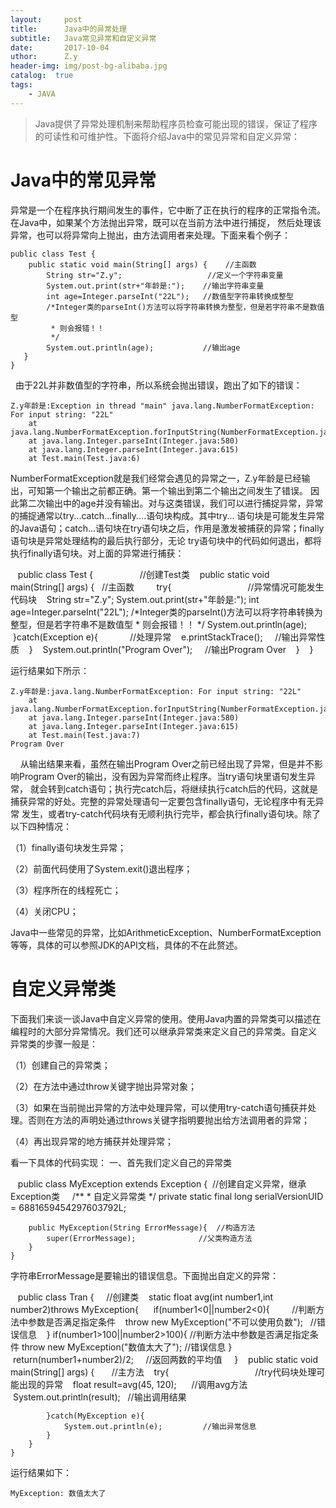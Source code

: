 ```yaml
--- 
layout:     post 
title:      Java中的异常处理 
subtitle:   Java常见异常和自定义异常 
date:       2017-10-04 
uthor:      Z.y 
header-img: img/post-bg-alibaba.jpg
catalog:  true
tags: 
    - JAVA
---
```




>Java提供了异常处理机制来帮助程序员检查可能出现的错误，保证了程序的可读性和可维护性。下面将介绍Java中的常见异常和自定义异常：


# Java中的常见异常
异常是一个在程序执行期间发生的事件，它中断了正在执行的程序的正常指令流。在Java中，如果某个方法抛出异常，既可以在当前方法中进行捕捉，
然后处理该异常，也可以将异常向上抛出，由方法调用者来处理。下面来看个例子：

    public class Test {
	    public static void main(String[] args) {    //主函数
		    String str="Z.y";                   //定义一个字符串变量
		    System.out.print(str+"年龄是:");    //输出字符串变量
		    int age=Integer.parseInt("22L");   //数值型字符串转换成整型
		    /*Integer类的parseInt()方法可以将字符串转换为整型，但是若字符串不是数值型
		     * 则会报错！！
		     */
		    System.out.println(age);           //输出age
	   }
    }
   
由于22L并非数值型的字符串，所以系统会抛出错误，跑出了如下的错误：

    Z.y年龄是:Exception in thread "main" java.lang.NumberFormatException: For input string: "22L"
	    at java.lang.NumberFormatException.forInputString(NumberFormatException.java:65)
	    at java.lang.Integer.parseInt(Integer.java:580)
	    at java.lang.Integer.parseInt(Integer.java:615)
	    at Test.main(Test.java:6)

NumberFormatException就是我们经常会遇见的异常之一，Z.y年龄是已经输出，可知第一个输出之前都正确。第一个输出到第二个输出之间发生了错误。
因此第二次输出中的age并没有输出。对与这类错误，我们可以进行捕捉异常，异常的捕捉通常以try...catch...finally....语句块构成。其中try...
语句块是可能发生异常的Java语句；catch...语句块在try语句块之后，作用是激发被捕获的异常；finally语句块是异常处理结构的最后执行部分，无论
try语句块中的代码如何退出，都将执行finally语句块。对上面的异常进行捕获：

    public class Test {                   //创建Test类
	    public static void main(String[] args) {    //主函数      
		    try{                                //异常情况可能发生代码块
			    String str="Z.y";
			    System.out.print(str+"年龄是:");
			    int age=Integer.parseInt("22L");
			    /*Integer类的parseInt()方法可以将字符串转换为整型，但是若字符串不是数值型
			     * 则会报错！！
			     */
			    System.out.println(age);
		    }catch(Exception e){             //处理异常
			    e.printStackTrace();     //输出异常性质
		    }
		    System.out.println("Program Over");     //输出Program Over
	    }
    }

运行结果如下所示：

    Z.y年龄是:java.lang.NumberFormatException: For input string: "22L"
	    at java.lang.NumberFormatException.forInputString(NumberFormatException.java:65)
	    at java.lang.Integer.parseInt(Integer.java:580)
	    at java.lang.Integer.parseInt(Integer.java:615)
	    at Test.main(Test.java:7)
    Program Over
    
从输出结果来看，虽然在输出Program Over之前已经出现了异常，但是并不影响Program Over的输出，没有因为异常而终止程序。当try语句块里语句发生异常，
就会转到catch语句；执行完catch后，将继续执行catch后的代码，这就是捕获异常的好处。完整的异常处理语句一定要包含finally语句，无论程序中有无异常
发生，或者try-catch代码块有无顺利执行完毕，都会执行finally语句块。除了以下四种情况：  

（1）finally语句块发生异常；   

（2）前面代码使用了System.exit()退出程序；  

（3）程序所在的线程死亡；  

（4）关闭CPU；  

Java中一些常见的异常，比如ArithmeticException、NumberFormatException等等，具体的可以参照JDK的API文档，具体的不在此赘述。

# 自定义异常类
下面我们来谈一谈Java中自定义异常的使用。使用Java内置的异常类可以描述在编程时的大部分异常情况。我们还可以继承异常类来定义自己的异常类。自定义
异常类的步骤一般是：  

（1）创建自己的异常类；  

（2）在方法中通过throw关键字抛出异常对象；  

（3）如果在当前抛出异常的方法中处理异常，可以使用try-catch语句捕获并处理。否则在方法的声明处通过throws关键字指明要抛出给方法调用者的异常；  

（4）再出现异常的地方捕获并处理异常；  

看一下具体的代码实现：
一、首先我们定义自己的异常类

    public class MyException extends Exception {  //创建自定义异常，继承Exception类
	     /**
	     * 自定义异常类
	     */
	    private static final long serialVersionUID = 6881659454297603792L;

	    public MyException(String ErrorMessage){  //构造方法
		    super(ErrorMessage);              //父类构造方法
	    }
    }

字符串ErrorMessage是要输出的错误信息。下面抛出自定义的异常：

    public class Tran {     //创建类
	    static float avg(int number1,int number2)throws MyException{
	   	    if(number1<0||number2<0){         //判断方法中参数是否满足指定条件
			    throw new MyException("不可以使用负数");    //错误信息
		    }
		    if(number1>100||number2>100){     //判断方法中参数是否满足指定条件
			    throw new MyException("数值太大了");        //错误信息
		    }
		    return(number1+number2)/2;     //返回两数的平均值
	     }
	    public static void main(String[] args) {       //主方法
		    try{                                   //try代码块处理可能出现的异常
			    float result=avg(45, 120);      //调用avg方法
			    System.out.println(result);    //输出调用结果
					
		    }catch(MyException e){
			    System.out.println(e);         //输出异常信息
		    }
	    }
    }

运行结果如下：

    MyException: 数值太大了




